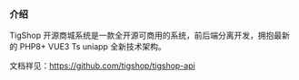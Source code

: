 ### 介绍

TigShop 开源商城系统是一款全开源可商用的系统，前后端分离开发，拥抱最新的 PHP8+ VUE3 Ts uniapp 全新技术架构。

文档祥见：https://github.com/tigshop/tigshop-api
